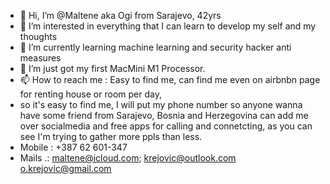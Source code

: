 - 👋 Hi, I’m @Maltene aka Ogi from Sarajevo, 42yrs 
- 👀 I’m interested in everything that I can learn to develop my self and my thoughts
- 🌱 I’m currently learning machine learning and security hacker anti measures
- 💞️ I’m just got my first MacMini M1 Processor. 
- 📫 How to reach me : Easy to find me, can find me even on airbnbn page for renting house or room per day, 
- so it's easy to find me, I will put my phone number so anyone wanna have some friend from Sarajevo, 
Bosnia and Herzegovina can add me over socialmedia and free apps for calling and connetcting, 
as you can see I'm trying to gather more ppls than less. 
- Mobile : +387 62 601-347
- Mails .: maltene@icloud.com; 
           krejovic@outlook.com
           o.krejovic@gmail.com
<!---
Maltene/Maltene is a ✨ special ✨ repository because its `README.md`
